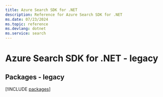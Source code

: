 ```yaml
---
title: Azure Search SDK for .NET
description: Reference for Azure Search SDK for .NET
ms.date: 07/23/2024
ms.topic: reference
ms.devlang: dotnet
ms.service: search
---
```

# Azure Search SDK for .NET - legacy
## Packages - legacy
[!INCLUDE [packages](search-index.md)]